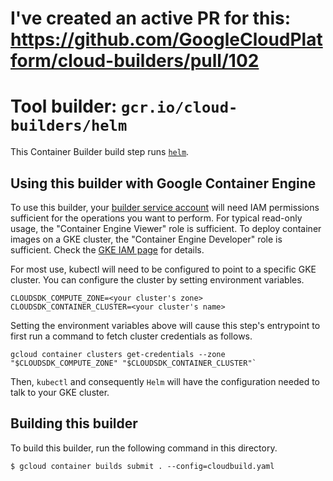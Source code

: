# I've created an active PR for this: https://github.com/GoogleCloudPlatform/cloud-builders/pull/102

# Tool builder: `gcr.io/cloud-builders/helm`

This Container Builder build step runs
[`helm`](https://docs.helm.sh/).

## Using this builder with Google Container Engine

To use this builder, your
[builder service account](https://cloud.google.com/container-builder/docs/how-to/service-account-permissions)
will need IAM permissions sufficient for the operations you want to perform. For
typical read-only usage, the "Container Engine Viewer" role is sufficient. To
deploy container images on a GKE cluster, the "Container Engine Developer" role
is sufficient. Check the
[GKE IAM page](https://cloud.google.com/container-engine/docs/iam-integration)
for details.

For most use, kubectl will need to be configured to point to a specific GKE
cluster. You can configure the cluster by setting environment variables.

    CLOUDSDK_COMPUTE_ZONE=<your cluster's zone>
    CLOUDSDK_CONTAINER_CLUSTER=<your cluster's name>

Setting the environment variables above will cause this step's entrypoint to
first run a command to fetch cluster credentials as follows.

    gcloud container clusters get-credentials --zone "$CLOUDSDK_COMPUTE_ZONE" "$CLOUDSDK_CONTAINER_CLUSTER"`

Then, `kubectl` and consequently `Helm` will have the configuration needed to talk to your GKE cluster.

## Building this builder

To build this builder, run the following command in this directory.

    $ gcloud container builds submit . --config=cloudbuild.yaml
